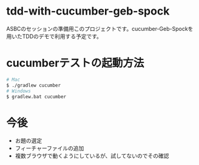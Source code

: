 # tdd-with-cucumber-geb-spock

ASBCのセッションの準備用このプロジェクトです。cucumber-Geb-Spockを用いたTDDのデモで利用する予定です。

# cucumberテストの起動方法

```bash
# Mac
$ ./gradlew cucumber
# Windows
$ gradlew.bat cucumber
```

# 今後

* お題の選定
* フィーチャーファイルの追加
* 複数ブラウザで動くようにしているが、試してないのでその確認
